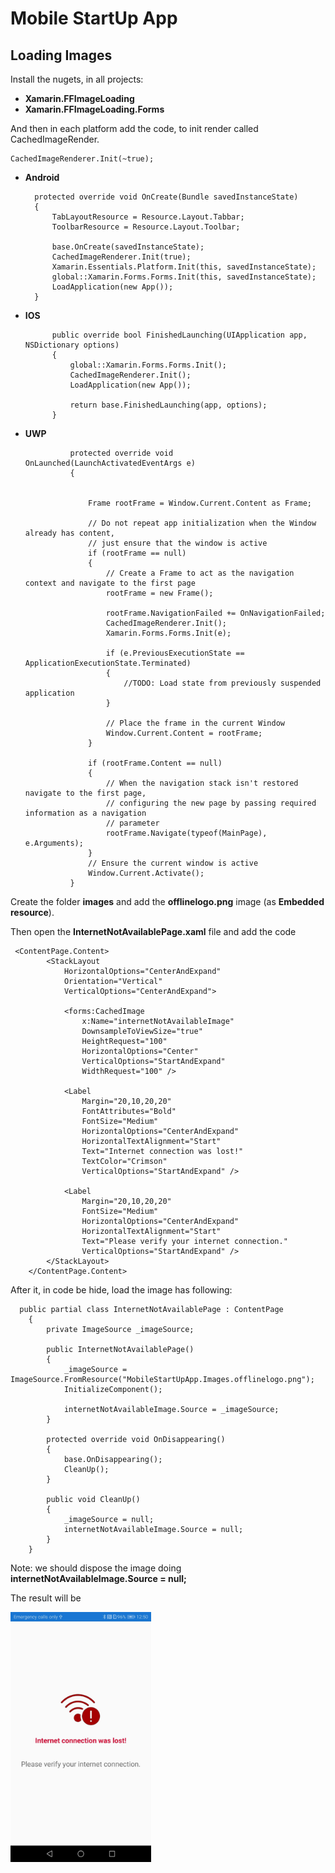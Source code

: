 # Mobile StartUp App

## Loading Images


Install the nugets, in all projects:

* **Xamarin.FFImageLoading**
* **Xamarin.FFImageLoading.Forms**

And then in each platform add the code, to init render called CachedImageRender.

    CachedImageRenderer.Init(~true);

* **Android**


        protected override void OnCreate(Bundle savedInstanceState)
        {
            TabLayoutResource = Resource.Layout.Tabbar;
            ToolbarResource = Resource.Layout.Toolbar;

            base.OnCreate(savedInstanceState);
            CachedImageRenderer.Init(true);
            Xamarin.Essentials.Platform.Init(this, savedInstanceState);
            global::Xamarin.Forms.Forms.Init(this, savedInstanceState);
            LoadApplication(new App());
        }

* **IOS**


            public override bool FinishedLaunching(UIApplication app, NSDictionary options)
            {
                global::Xamarin.Forms.Forms.Init();
                CachedImageRenderer.Init();
                LoadApplication(new App());

                return base.FinishedLaunching(app, options);
            }
* **UWP**


                protected override void OnLaunched(LaunchActivatedEventArgs e)
                {


                    Frame rootFrame = Window.Current.Content as Frame;

                    // Do not repeat app initialization when the Window already has content,
                    // just ensure that the window is active
                    if (rootFrame == null)
                    {
                        // Create a Frame to act as the navigation context and navigate to the first page
                        rootFrame = new Frame();

                        rootFrame.NavigationFailed += OnNavigationFailed;
                        CachedImageRenderer.Init();
                        Xamarin.Forms.Forms.Init(e);

                        if (e.PreviousExecutionState == ApplicationExecutionState.Terminated)
                        {
                            //TODO: Load state from previously suspended application
                        }

                        // Place the frame in the current Window
                        Window.Current.Content = rootFrame;
                    }

                    if (rootFrame.Content == null)
                    {
                        // When the navigation stack isn't restored navigate to the first page,
                        // configuring the new page by passing required information as a navigation
                        // parameter
                        rootFrame.Navigate(typeof(MainPage), e.Arguments);
                    }
                    // Ensure the current window is active
                    Window.Current.Activate();
                }


Create the folder **images** and add the **offlinelogo.png** image (as **Embedded resource**).

Then open the **InternetNotAvailablePage.xaml** file and add the code

     <ContentPage.Content>
            <StackLayout
                HorizontalOptions="CenterAndExpand"
                Orientation="Vertical"
                VerticalOptions="CenterAndExpand">

                <forms:CachedImage
                    x:Name="internetNotAvailableImage"
                    DownsampleToViewSize="true"
                    HeightRequest="100"
                    HorizontalOptions="Center"
                    VerticalOptions="StartAndExpand"
                    WidthRequest="100" />

                <Label
                    Margin="20,10,20,20"
                    FontAttributes="Bold"
                    FontSize="Medium"
                    HorizontalOptions="CenterAndExpand"
                    HorizontalTextAlignment="Start"
                    Text="Internet connection was lost!"
                    TextColor="Crimson"
                    VerticalOptions="StartAndExpand" />

                <Label
                    Margin="20,10,20,20"
                    FontSize="Medium"
                    HorizontalOptions="CenterAndExpand"
                    HorizontalTextAlignment="Start"
                    Text="Please verify your internet connection."
                    VerticalOptions="StartAndExpand" />
            </StackLayout>
        </ContentPage.Content>


After it, in code be hide, load the image has following:


      public partial class InternetNotAvailablePage : ContentPage
        {
            private ImageSource _imageSource;

            public InternetNotAvailablePage()
            {
                _imageSource = ImageSource.FromResource("MobileStartUpApp.Images.offlinelogo.png");
                InitializeComponent();

                internetNotAvailableImage.Source = _imageSource;
            }

            protected override void OnDisappearing()
            {
                base.OnDisappearing();
                CleanUp();
            }

            public void CleanUp()
            {
                _imageSource = null;
                internetNotAvailableImage.Source = null;
            }
        }

Note: we should dispose the image doing **internetNotAvailableImage.Source = null;**


The result will be

<MTMarkdownOptions output='html4'>
	<img height="400" src="../images/InternetNotAvailablePage.xaml.jpg"/>
</MTMarkdownOptions>
